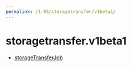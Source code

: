 ```yaml
---
permalink: /1.93/storagetransfer/v1beta1/
---
```


# storagetransfer.v1beta1



* [storageTransferJob](storageTransferJob.md)